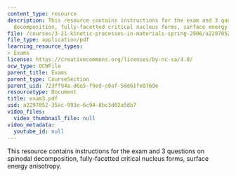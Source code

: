 ```yaml
---
content_type: resource
description: This resource contains instructions for the exam and 3 questions on spinodal
  decomposition, fully-facetted critical nucleus forms, surface energy anisotropy.
file: /courses/3-21-kinetic-processes-in-materials-spring-2006/a229705235ac993e6c948bc3d02a5db7_exam3.pdf
file_type: application/pdf
learning_resource_types:
- Exams
license: https://creativecommons.org/licenses/by-nc-sa/4.0/
ocw_type: OCWFile
parent_title: Exams
parent_type: CourseSection
parent_uid: 723ff94a-d6e5-f9ed-c0af-58d61fe0769e
resourcetype: Document
title: exam3.pdf
uid: a2297052-35ac-993e-6c94-8bc3d02a5db7
video_files:
  video_thumbnail_file: null
video_metadata:
  youtube_id: null
---
```

This resource contains instructions for the exam and 3 questions on spinodal decomposition, fully-facetted critical nucleus forms, surface energy anisotropy.
